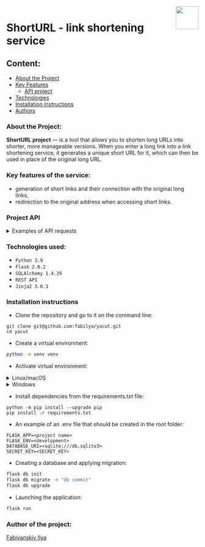 <img src="https://github.com/fabilya/yacut/blob/master/yacut/static/img/logo.png?raw=true" align="right" height="60" />

# ShortURL - link shortening service
## Content:
- [About the Project](#about-the-project)
- [Key Features](#key-features-of-the-service)
  - [API project](#project-api)
- [Technologies](#technologies-used)
- [Installation instructions](#installation-instructions)
- [Authors](#author-of-the-project)

### About the Project:

<b>ShortURL project</b> — is a tool that allows you to shorten long URLs into shorter, more manageable versions. When you enter a long link into a link shortening service, it generates a unique short URL for it, which can then be used in place of the original long URL.

### Key features of the service:

- generation of short links and their connection with the original long links,
- redirection to the original address when accessing short links.

### Project API

<details><summary>Examples of API requests</summary>

- Generating a short link: 
    ```SQL
  POST /api/id/
    {
      'url': 'string',
      'custom_id': 'string'
    }
    ```

- Getting the original link using the specified short identifier:
    ```SQL
    GET /api/id/{short_id}/
    ```
</details>


### Technologies used:

- `Python 3.9`
- `Flask 2.0.2`
- `SQLAlchemy 1.4.29`
- `REST API`
- `Jinja2 3.0.3`



### Installation instructions
* Clone the repository and go to it on the command line:
```GitBash
git clone git@github.com:fabilya/yacut.git
cd yacut
```

* Create a virtual environment:
```Bash
python -m venv venv
```
* Activate virtual environment:
<details><summary>Linux/macOS</summary>

```Bash
source venv/bin/activate
```
</details>
<details><summary>Windows</summary>

```Bash
source venv/scripts/activate
```
</details>

* Install dependencies from the requirements.txt file:
```
python -m pip install --upgrade pip
pip install -r requirements.txt
```

* An example of an .env file that should be created in the root folder:
```dotenv
FLASK_APP=<project name>
FLASK_ENV=<development>
DATABASE_URI=<sqlite:///db.sqlite3>
SECRET_KEY=<SECRET_KEY>
```

* Creating a database and applying migration:
```Bash
flask db init
flask db migrate -m "db commit"
flask db upgrade
```

* Launching the application:
```Bash
flask run
```

### Author of the project:
[Fabiyanskiy Ilya](https://github.com/fabilya)


